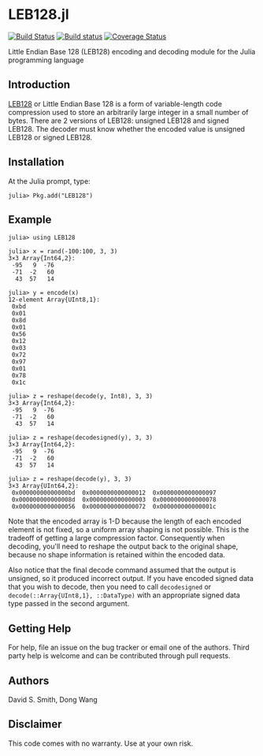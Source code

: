 # LEB128.jl

[![Build
Status](https://travis-ci.org/davidssmith/LEB128.jl.svg?branch=master)](https://travis-ci.org/davidssmith/LEB128.jl)
[![Build
status](https://ci.appveyor.com/api/projects/status/cl5rx41s7agopqmb?svg=true)](https://ci.appveyor.com/project/davidssmith/leb128-jl)
[![Coverage
Status](https://coveralls.io/repos/github/davidssmith/LEB128.jl/badge.svg?branch=master)](https://coveralls.io/github/davidssmith/LEB128.jl?branch=master)


Little Endian Base 128 (LEB128) encoding and decoding module for the Julia programming language

## Introduction

[LEB128](https://en.wikipedia.org/wiki/LEB128) or Little Endian Base 128 is a form of variable-length code compression
used to store an arbitrarily large integer in a small number of bytes. There are 2 versions of LEB128: unsigned LEB128 and signed LEB128. The decoder must know whether the
encoded value is unsigned LEB128 or signed LEB128.

## Installation

At the Julia prompt, type:
```
julia> Pkg.add("LEB128")
```


## Example

```
julia> using LEB128

julia> x = rand(-100:100, 3, 3)
3×3 Array{Int64,2}:
 -95   9  -76
 -71  -2   60
  43  57   14

julia> y = encode(x)
12-element Array{UInt8,1}:
 0xbd
 0x01
 0x8d
 0x01
 0x56
 0x12
 0x03
 0x72
 0x97
 0x01
 0x78
 0x1c

julia> z = reshape(decode(y, Int8), 3, 3)
3×3 Array{Int64,2}:
 -95   9  -76
 -71  -2   60
  43  57   14

julia> z = reshape(decodesigned(y), 3, 3)
3×3 Array{Int64,2}:
 -95   9  -76
 -71  -2   60
  43  57   14

julia> z = reshape(decode(y), 3, 3)
3×3 Array{UInt64,2}:
 0x00000000000000bd  0x0000000000000012  0x0000000000000097
 0x000000000000008d  0x0000000000000003  0x0000000000000078
 0x0000000000000056  0x0000000000000072  0x000000000000001c
```

Note that the encoded array is 1-D because the length of each encoded element is not fixed, so a uniform array shaping is not possible.  This is the tradeoff of getting a large compression factor. Consequently when decoding, you'll need to reshape the output back to the original shape, because no shape information is retained within the encoded data.

Also notice that the final decode command assumed that the output is unsigned, so it produced incorrect output. If you have encoded signed data that you wish to decode, then you need to call `decodesigned` or `decode(::Array{UInt8,1}, ::DataType)` with an appropriate signed data type passed in the second argument.

## Getting Help

For help, file an issue on the bug tracker or email one of the authors. Third
party help is welcome and can be contributed through pull requests.

## Authors

David S. Smith, Dong Wang

## Disclaimer

This code comes with no warranty. Use at your own risk. 
